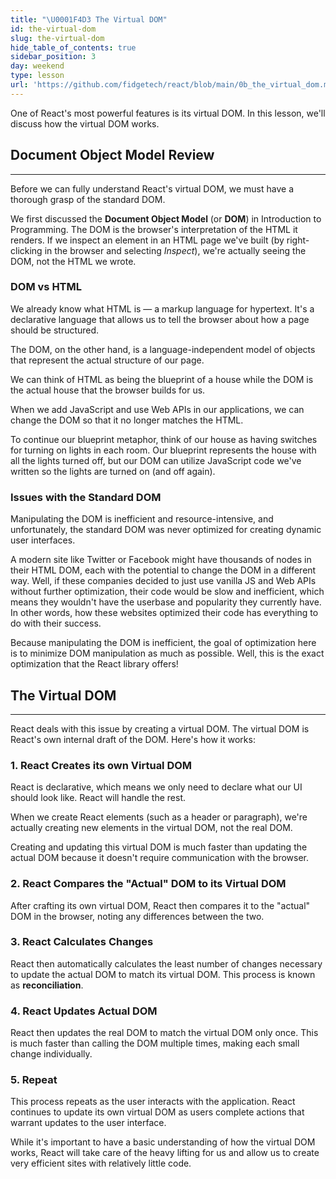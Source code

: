 ```yaml
---
title: "\U0001F4D3 The Virtual DOM"
id: the-virtual-dom
slug: the-virtual-dom
hide_table_of_contents: true
sidebar_position: 3
day: weekend
type: lesson
url: 'https://github.com/fidgetech/react/blob/main/0b_the_virtual_dom.md'
---
```


One of React's most powerful features is its virtual DOM. In this lesson, we'll discuss how the virtual DOM works.

## Document Object Model Review
---

Before we can fully understand React's virtual DOM, we must have a thorough grasp of the standard DOM.

We first discussed the **Document Object Model** (or **DOM**) in Introduction to Programming. The DOM is the browser's interpretation of the HTML it renders. If we inspect an element in an HTML page we've built (by right-clicking in the browser and selecting _Inspect_), we're actually seeing the DOM, not the HTML we wrote.

### DOM vs HTML

We already know what HTML is — a markup language for hypertext. It's a declarative language that allows us to tell the browser about how a page should be structured.

The DOM, on the other hand, is a language-independent model of objects that represent the actual structure of our page.

We can think of HTML as being the blueprint of a house while the DOM is the actual house that the browser builds for us.

When we add JavaScript and use Web APIs in our applications, we can change the DOM so that it no longer matches the HTML.

To continue our blueprint metaphor, think of our house as having switches for turning on lights in each room. Our blueprint represents the house with all the lights turned off, but our DOM can utilize JavaScript code we've written so the lights are turned on (and off again).

### Issues with the Standard DOM

Manipulating the DOM is inefficient and resource-intensive, and unfortunately, the standard DOM was never optimized for creating dynamic user interfaces. 

A modern site like Twitter or Facebook might have thousands of nodes in their HTML DOM, each with the potential to change the DOM in a different way. Well, if these companies decided to just use vanilla JS and Web APIs without further optimization, their code would be slow and inefficient, which means they wouldn't have the userbase and popularity they currently have. In other words, how these websites optimized their code has everything to do with their success.

Because manipulating the DOM is inefficient, the goal of optimization here is to minimize DOM manipulation as much as possible. Well, this is the exact optimization that the React library offers! 

## The Virtual DOM
---

React deals with this issue by creating a virtual DOM. The virtual DOM is React's own internal draft of the DOM. Here's how it works:

### 1. React Creates its own Virtual DOM

React is declarative, which means we only need to declare what our UI should look like. React will handle the rest.

When we create React elements (such as a header or paragraph), we're actually creating new elements in the virtual DOM, not the real DOM.

Creating and updating this virtual DOM is much faster than updating the actual DOM because it doesn't require communication with the browser.

### 2. React Compares the "Actual" DOM to its Virtual DOM

After crafting its own virtual DOM, React then compares it to the "actual" DOM in the browser, noting any differences between the two.

### 3. React Calculates Changes

React then automatically calculates the least number of changes necessary to update the actual DOM to match its virtual DOM. This process is known as **reconciliation**.

### 4.  React Updates Actual DOM

React then updates the real DOM to match the virtual DOM only once. This is much faster than calling the DOM multiple times, making each small change individually.

### 5.  Repeat

This process repeats as the user interacts with the application. React continues to update its own virtual DOM as users complete actions that warrant updates to the user interface.

While it's important to have a basic understanding of how the virtual DOM works, React will take care of the heavy lifting for us and allow us to create very efficient sites with relatively little code.